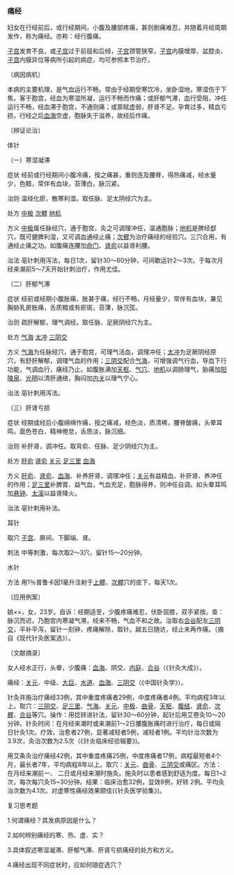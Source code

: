 ### 痛经

妇女在行经前后，或行经期间，小腹及腰部疼痛，甚则剧痛难忍，并随着月经周期发作，称为痛经。亦称：经行腹痛。

[子宫](https://www.gmzyjc.com/read/zjs/zjs3.4-0.1.3.5.0.md)发育不良，或[子宫](https://www.gmzyjc.com/read/zjs/zjs3.4-0.1.3.5.0.md)过于前屈和后倾，[子宫](https://www.gmzyjc.com/read/zjs/zjs3.4-0.1.3.5.0.md)颈管狭窄，[子宫](https://www.gmzyjc.com/read/zjs/zjs3.4-0.1.3.5.0.md)内膜增厚、盆腔炎、[子宫](https://www.gmzyjc.com/read/zjs/zjs3.4-0.1.3.5.0.md)内膜异位等病所引起的病症，均可参照本节治疗。

〔病因病机〕

本病的主要机理，是气血运行不畅。常由于经期受寒饮冷，坐卧湿地，寒湿伤于下焦，客于胞宫，经血为寒湿所凝，运行不畅而作痛；或肝郁气滞，血行受阻，冲任运行不畅，经血滞于胞宫，不通则痛；或禀赋虚弱，肝肾不足。孕育过多，精血亏损，行经之后[血海](https://www.gmzyjc.com/read/zjs/zjs3.1.4-6-0.0.1.3.10.md)空虚，胞脉失于滋养，故经后作痛。

〔辨证论治〕

体针

（一）寒湿凝滞

症状  经前或行经期间小腹冷痛，按之痛甚，重则连及腰脊，得热痛减，经水量少，色黯，常伴有血块，苔薄白，脉沉紧。

治则  温经化瘀，散寒利湿。取任脉、足太阴经穴为主。

处方  [中极](https://www.gmzyjc.com/read/zjs/zjs3.2.1-0.1.1.3.3.md)  [次髎](https://www.gmzyjc.com/read/zjs/zjs3.1.7-8-0.0.1.3.32.md)  [地机](https://www.gmzyjc.com/read/zjs/zjs3.1.4-6-0.0.1.3.8.md)

方义  [中极](https://www.gmzyjc.com/read/zjs/zjs3.2.1-0.1.1.3.3.md)属任脉经穴，通于胞宫，灸之可调理冲任，温通胞脉；[地机](https://www.gmzyjc.com/read/zjs/zjs3.1.4-6-0.0.1.3.8.md)是脾经郄穴，既可健脾利湿，又可调血通经止痛；[次髎](https://www.gmzyjc.com/read/zjs/zjs3.1.7-8-0.0.1.3.32.md)为治疗痛经的经验穴。三穴合用，有通经止痛之功。如腹痛连腰加[命门](https://www.gmzyjc.com/read/zjs/zjs3.2.2-0.0.1.3.4.md)、[肾俞](https://www.gmzyjc.com/read/zjs/zjs3.1.7-8-0.0.1.3.23.md)以益肾利腰。

治法  亳针刺用泻法，每日1次，留针30～60分钟，可间歇运针2～3次。于每次月经来潮前5～7天开始针刺治疗，作用尤佳。

（二）肝郁气滞

症状  经前或经期小腹胀痛，胀甚于痛，经行不畅，月经量少，常伴有血块，兼见胸胁乳房胀痛，舌质黯或有瘀斑，苔薄，脉沉弦。

治则  疏肝解郁，理气调经。取任脉、足厥阴经穴为主。

处方  [气海](https://www.gmzyjc.com/read/zjs/zjs3.2.1-0.1.1.3.6.md)  [太冲](https://www.gmzyjc.com/read/zjs/zjs3.1.9-12-0.0.4.3.3.md)  [三阴交](https://www.gmzyjc.com/read/zjs/zjs3.1.4-6-0.0.1.3.6.md)

方义  [气海](https://www.gmzyjc.com/read/zjs/zjs3.2.1-0.1.1.3.6.md)为任脉经穴，通于胞宫，可理气活血，调理冲任；[太冲](https://www.gmzyjc.com/read/zjs/zjs3.1.9-12-0.0.4.3.3.md)为足厥阴经原穴，有舒肝解郁，调理气血的作用；[三阴交](https://www.gmzyjc.com/read/zjs/zjs3.1.4-6-0.0.1.3.6.md)配合[气海](https://www.gmzyjc.com/read/zjs/zjs3.2.1-0.1.1.3.6.md)，可增强调气行血，导血下行功能，气调血行，痛经乃止。如腹胀满加[天枢](https://www.gmzyjc.com/read/zjs/zjs3.1.1-3-0.1.3.3.25.md)、[气穴](https://www.gmzyjc.com/read/zjs/zjs3.1.7-8-0.0.2.3.13.md)、[地机](https://www.gmzyjc.com/read/zjs/zjs3.1.4-6-0.0.1.3.8.md)以调肠理气，胁痛加[阳陵泉](https://www.gmzyjc.com/read/zjs/zjs3.1.9-12-0.0.3.3.34.md)、[光明](https://www.gmzyjc.com/read/zjs/zjs3.1.9-12-0.0.3.3.37.md)以清肝通络，胸闷加[内关](https://www.gmzyjc.com/read/zjs/zjs3.1.9-12-0.0.1.3.6.md)以理气宁心。

治法  亳针刺用泻法。

（三）肝肾亏损

症状  经期或经后小腹绵绵作痛，按之痛减，经色淡，质清稀，腰脊酸痛，头晕耳鸣，面色苍白，精神倦怠，舌质淡，脉沉细。

治则  补肝肾，调冲任。取背俞、任脉、足少阴经穴为主。

处方  [肝俞](https://www.gmzyjc.com/read/zjs/zjs3.1.7-8-0.0.1.3.18.md)  [肾俞](https://www.gmzyjc.com/read/zjs/zjs3.1.7-8-0.0.1.3.23.md)  [关元](https://www.gmzyjc.com/read/zjs/zjs3.2.1-0.1.1.3.4.md)  [足三里](https://www.gmzyjc.com/read/zjs/zjs3.1.1-3-0.1.3.3.36.md)  [血海](https://www.gmzyjc.com/read/zjs/zjs3.1.4-6-0.0.1.3.10.md)

方义  [肝俞](https://www.gmzyjc.com/read/zjs/zjs3.1.7-8-0.0.1.3.18.md)、[肾俞](https://www.gmzyjc.com/read/zjs/zjs3.1.7-8-0.0.1.3.23.md)、[血海](https://www.gmzyjc.com/read/zjs/zjs3.1.4-6-0.0.1.3.10.md)、补养肝肾，调理冲任；[关元](https://www.gmzyjc.com/read/zjs/zjs3.2.1-0.1.1.3.4.md)有益精血、补肝肾、养冲任的作用；[足三里](https://www.gmzyjc.com/read/zjs/zjs3.1.1-3-0.1.3.3.36.md)补脾胃、益气血，气血充足，胞脉得养，则冲任自调。如头晕耳鸣加[悬钟](https://www.gmzyjc.com/read/zjs/zjs3.1.9-12-0.0.3.3.39.md)、[太溪](https://www.gmzyjc.com/read/zjs/zjs3.1.7-8-0.0.2.3.3.md)以益肾降火。

治法  亳针刺用补法。

耳针

取穴  [子宫](https://www.gmzyjc.com/read/zjs/zjs3.4-0.1.3.5.0.md)、屏间、下脚端、肾。

刺法  中等刺激，每次取2～3穴，留针15～20分钟。

水针

方法  用1％普鲁卡因1毫升注射于[上髎](https://www.gmzyjc.com/read/zjs/zjs3.1.7-8-0.0.1.3.31.md)、[次髎](https://www.gmzyjc.com/read/zjs/zjs3.1.7-8-0.0.1.3.32.md)穴的皮下，每天1次。

〔应用例案〕

姚××，女，23岁。自诉：经期适至，少腹疼痛难忍，伏卧屈膝，双手紧按。查：脉沉而迟，乃胞宫内寒凝气滞，经来不畅，气血不和之故。治取右[合谷](https://www.gmzyjc.com/read/zjs/zjs3.1.1-3-0.1.2.3.4.md)配左[三阴交](https://www.gmzyjc.com/read/zjs/zjs3.1.4-6-0.0.1.3.6.md)，平补平泻，留针一刻钟，疼痛解除，取针。越五日随访，经止未再作痛。（摘自《现代针灸医案选》）。

〔文献摘录〕

女人经水正行，头晕，少腹痛：[血海](https://www.gmzyjc.com/read/zjs/zjs3.1.4-6-0.0.1.3.10.md)、阴交、[内庭](https://www.gmzyjc.com/read/zjs/zjs3.1.1-3-0.1.3.3.44.md)、[合谷](https://www.gmzyjc.com/read/zjs/zjs3.1.1-3-0.1.2.3.4.md)（《针灸大成》）。

痛经：[关元](https://www.gmzyjc.com/read/zjs/zjs3.2.1-0.1.1.3.4.md)、中级、[大巨](https://www.gmzyjc.com/read/zjs/zjs3.1.1-3-0.1.3.3.27.md)、[水道](https://www.gmzyjc.com/read/zjs/zjs3.1.1-3-0.1.3.3.28.md)、[血海](https://www.gmzyjc.com/read/zjs/zjs3.1.4-6-0.0.1.3.10.md)、[三阴交](https://www.gmzyjc.com/read/zjs/zjs3.1.4-6-0.0.1.3.6.md)（《中国针灸学》）。

针灸并施治疗痛经33例，其中重度疼痛者29例，中度疼痛者4例。平均病程3年以上。取穴：[三阴交](https://www.gmzyjc.com/read/zjs/zjs3.1.4-6-0.0.1.3.6.md)、[足三里](https://www.gmzyjc.com/read/zjs/zjs3.1.1-3-0.1.3.3.36.md)、[气海](https://www.gmzyjc.com/read/zjs/zjs3.2.1-0.1.1.3.6.md)、[关元](https://www.gmzyjc.com/read/zjs/zjs3.2.1-0.1.1.3.4.md)、[中极](https://www.gmzyjc.com/read/zjs/zjs3.2.1-0.1.1.3.3.md)、[曲骨](https://www.gmzyjc.com/read/zjs/zjs3.2.1-0.1.1.3.2.md)、[天枢](https://www.gmzyjc.com/read/zjs/zjs3.1.1-3-0.1.3.3.25.md)、[腹结](https://www.gmzyjc.com/read/zjs/zjs3.1.4-6-0.0.1.3.14.md)、[肾俞](https://www.gmzyjc.com/read/zjs/zjs3.1.7-8-0.0.1.3.23.md)、[次髎](https://www.gmzyjc.com/read/zjs/zjs3.1.7-8-0.0.1.3.32.md)、[合谷](https://www.gmzyjc.com/read/zjs/zjs3.1.1-3-0.1.2.3.4.md)等穴。操作：用捻转进针法，留针30～60分钟，起针后用艾卷灸10～20分钟。针灸时间：在月经来潮时或来潮前1～2日腰腹胀痛时进行治疗，每日或隔日针灸1次。疗效，治愈者27例，显著减轻者5例，减轻者1例。平均针治次数为3.9次，灸治次数为2.5次（《针炎临床经验辑要》)。

用艾条灸治疗痛经42例，其中重度疼痛25例，中度疼痛者17例，病程最短者4个月，最长者7年，平均病程8年以上。取穴：[关元](https://www.gmzyjc.com/read/zjs/zjs3.2.1-0.1.1.3.4.md)、[曲骨](https://www.gmzyjc.com/read/zjs/zjs3.2.1-0.1.1.3.2.md)、[三阴交](https://www.gmzyjc.com/read/zjs/zjs3.1.4-6-0.0.1.3.6.md)或痛区。方法：在月经来潮前一、 二日或月经来潮时施灸。施灸时以患者感到舒适为度。每日1~2次，每次每穴灸15~30分钟。结果：临床治愈32例，显效8例，好转
2例。平均灸治次数为4.1次。对虚寒性痛经效果颇佳(《针灸医学验集》)。

复习思考题

1.何谓痛经？其发病原因是什么？

2.如何辨别痛经的寒、热、虚、实？

3.具体叙述寒湿凝滞、肝郁气滞、肝肾亏损痛经的处方和方义。

4.痛经出现不同症状时，应如何随症选穴？
